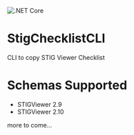 ![.NET Core](https://github.com/ynauls/StigChecklistCli/workflows/.NET%20Core/badge.svg)

# StigChecklistCLI
CLI to copy STIG Viewer Checklist

# Schemas Supported
* STIGViewer 2.9
* STIGViewer 2.10

more to come...
